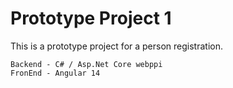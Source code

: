 # Prototype Project 1

This is a prototype project for a person registration.

	Backend - C# / Asp.Net Core webppi 
	FronEnd - Angular 14
